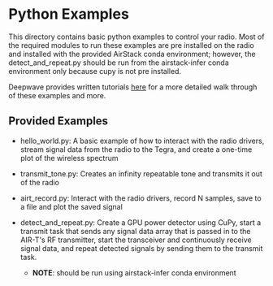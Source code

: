 # Python Examples

This directory contains basic python examples to control your radio. Most of the required modules to run these examples are pre installed on the radio and installed with the provided AirStack conda environment; however, the detect_and_repeat.py should be run from the airstack-infer conda environment only because cupy is not pre installed.

Deepwave provides written tutorials [here](https://docs.deepwave.ai/Tutorials/) for a more detailed walk through of these examples and more.

## Provided Examples

* hello_world.py: A basic example of how to interact with the radio drivers, stream signal data from the radio to the Tegra, and create a one-time plot of the wireless spectrum

* transmit_tone.py: Creates an infinity repeatable tone and transmits it out of the radio

* airt_record.py: Interact with the radio drivers, record N samples, save to a file and plot the saved signal

* detect_and_repeat.py: Create a GPU power detector using CuPy, start a transmit task that sends any signal data array that is passed in to the AIR-T's RF transmitter, start the transceiver and continuously receive signal data, and repeat detected signals by sending them to the transmit task. 
    * **NOTE**: should be run using airstack-infer conda environment